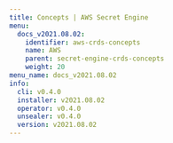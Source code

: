```yaml
---
title: Concepts | AWS Secret Engine
menu:
  docs_v2021.08.02:
    identifier: aws-crds-concepts
    name: AWS
    parent: secret-engine-crds-concepts
    weight: 20
menu_name: docs_v2021.08.02
info:
  cli: v0.4.0
  installer: v2021.08.02
  operator: v0.4.0
  unsealer: v0.4.0
  version: v2021.08.02
---
```


